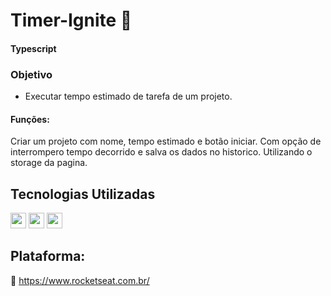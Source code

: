 # Timer-Ignite  🚀
#### Typescript 

### Objetivo
* Executar tempo estimado de tarefa de um projeto.

#### Funções:
Criar um projeto com nome, tempo estimado e botão iniciar.
Com opção de interrompero tempo decorrido e salva os dados no historico.
Utilizando o storage da pagina.

## Tecnologias Utilizadas

<div style="display: inline_block">
    <img align:"center"; height="25" src="https://img.shields.io/badge/React-20232A?style=for-the-badge&logo=react&logoColor=61DAFB"/>
    <img align:"center"; height="25" src="https://img.shields.io/badge/TypeScript-007ACC?style=for-the-badge&logo=typescript&logoColor=white"/>
    <img align:"center"; height="25" src="https://img.shields.io/badge/HTML5-E34F26?style=for-the-badge&logo=html5&logoColor=white"/>
</div>

## Plataforma:
 
🚀 https://www.rocketseat.com.br/
